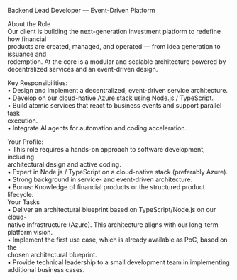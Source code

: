 Backend Lead Developer — Event-Driven Platform  
  
About the Role  
Our client is building the next-generation investment platform to redefine how
financial  
products are created, managed, and operated — from idea generation to issuance
and  
redemption. At the core is a modular and scalable architecture powered by  
decentralized services and an event-driven design.

  
Key Responsibilities:  
• Design and implement a decentralized, event-driven service architecture.  
• Develop on our cloud-native Azure stack using Node.js / TypeScript.  
• Build atomic services that react to business events and support parallel
task  
execution.  
• Integrate AI agents for automation and coding acceleration.

  
Your Profile:  
• This role requires a hands-on approach to software development, including  
architectural design and active coding.  
• Expert in Node.js / TypeScript on a cloud-native stack (preferably Azure).  
• Strong background in service- and event-driven architecture.  
• Bonus: Knowledge of financial products or the structured product lifecycle.  
Your Tasks  
• Deliver an architectural blueprint based on TypeScript/Node.js on our cloud-  
native infrastructure (Azure). This architecture aligns with our long-term  
platform vision.  
• Implement the first use case, which is already available as PoC, based on
the  
chosen architectural blueprint.  
• Provide technical leadership to a small development team in implementing  
additional business cases.